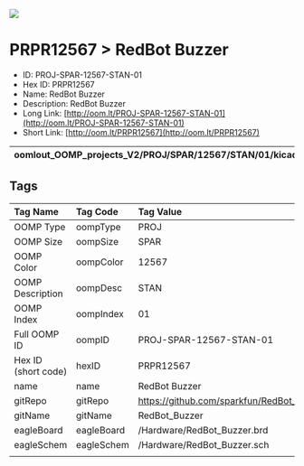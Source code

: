 


  
![][im]
# PRPR12567 > RedBot Buzzer

- ID: PROJ-SPAR-12567-STAN-01
- Hex ID: PRPR12567
- Name: RedBot Buzzer
- Description: RedBot Buzzer
- Long Link: [http://oom.lt/PROJ-SPAR-12567-STAN-01](http://oom.lt/PROJ-SPAR-12567-STAN-01)
- Short Link: [http://oom.lt/PRPR12567](http://oom.lt/PRPR12567)
  

|oomlout_OOMP_projects_V2/PROJ/SPAR/12567/STAN/01/kicadPcb3dFront.png|oomlout_OOMP_projects_V2/PROJ/SPAR/12567/STAN/01/kicadPcb3dBack.png|oomlout_OOMP_projects_V2/PROJ/SPAR/12567/STAN/01/kicadPcb3d.png||
| :---: | :---: | :---: | :---: |

## Tags
  

|Tag Name|Tag Code|Tag Value|
| :--- | :--- | :--- |
|OOMP Type|oompType|PROJ|
|OOMP Size|oompSize|SPAR|
|OOMP Color|oompColor|12567|
|OOMP Description|oompDesc|STAN|
|OOMP Index|oompIndex|01|
|Full OOMP ID|oompID|PROJ-SPAR-12567-STAN-01|
|Hex ID (short code)|hexID|PRPR12567|
|name|name|RedBot Buzzer|
|gitRepo|gitRepo|https://github.com/sparkfun/RedBot_Buzzer|
|gitName|gitName|RedBot_Buzzer|
|eagleBoard|eagleBoard|/Hardware/RedBot_Buzzer.brd|
|eagleSchem|eagleSchem|/Hardware/RedBot_Buzzer.sch|
||||



[im]: PROJ/SPAR/12567/STAN/01/kicadPcb3d_450.png
